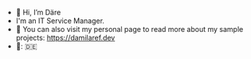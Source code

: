 - 👋 Hi, I’m Däre
- I'm an IT Service Manager.
- 🔗 You can also visit my personal page to read more about my sample projects: https://damilaref.dev
-  📍: 🇩🇪


